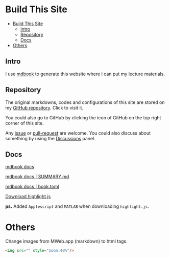 # Build This Site
- [Build This Site](#build-this-site)
  - [Intro](#intro)
  - [Repository](#repository)
  - [Docs](#docs)
- [Others](#others)


## Intro
I use [mdbook](https://github.com/rust-lang/mdBook) to generate this website where I can put my lecture materials. 

## Repository
The original markdowns, codes and configurations of this site are stored on my [GitHub repository](https://github.com/Yang-Xijie/yang-xijie.github.io). Click to visit it.

You could also go to GitHub by clicking the icon of GitHub on the top right corner of this site.

Any [issue](https://github.com/Yang-Xijie/yang-xijie.github.io/issues) or [pull-request](https://github.com/Yang-Xijie/yang-xijie.github.io/pulls) are welcome. You could also discuss about something by using the [Discussions](https://github.com/Yang-Xijie/yang-xijie.github.io/discussions) panel.

## Docs



[mdbook docs](https://rust-lang.github.io/mdBook/index.html)

[mdbook docs | SUMMARY.md](https://rust-lang.github.io/mdBook/format/summary.html)

[mdbook docs | book.toml](https://rust-lang.github.io/mdBook/format/config.html)

[Download highlight.js](https://highlightjs.org)

**ps.** Added `Applescript` and `MATLAB` when downloading `highlight.js`.

# Others
Change images from MWeb.app (markdown) to html tags.
```html
<img src="" style="zoom:40%"/>
```
